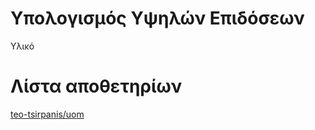 # Υπολογισμός Υψηλών Επιδόσεων

Υλικό

# Λίστα αποθετηρίων

[teo-tsirpanis/uom](https://github.com/teo-tsirpanis/uom/tree/master/s8/high-performance-computing)
